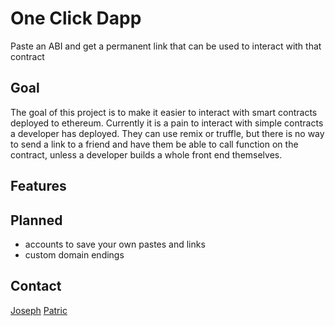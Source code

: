 # One Click Dapp
Paste an ABI and get a permanent link that can be used to interact with that contract


## Goal

The goal of this project is to make it easier to interact with smart contracts deployed to ethereum.  Currently it is a pain to interact with simple contracts a developer has deployed.  They can use remix or truffle, but there is no way to send a link to a friend and have them be able to call function on the contract, unless a developer builds a whole front end themselves.

## Features


## Planned
- accounts to save your own pastes and links
- custom domain endings

## Contact
[Joseph](https://twitter.com/cupojoseph)
[Patric]()
